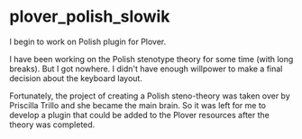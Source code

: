 # plover_polish_slowik
I begin to work on Polish plugin for Plover.

I have been working on the Polish stenotype theory for some time (with long breaks). But I got nowhere. 
I didn't have enough willpower to make a final decision about the keyboard layout.

Fortunately, the project of creating a Polish steno-theory was taken over by Priscilla Trillo and she became the main brain. 
So it was left for me to develop a plugin that could be added to the Plover resources after the theory was completed.

